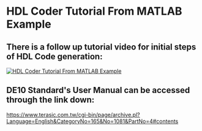 # HDL Coder Tutorial From MATLAB Example

## There is a follow up tutorial video for initial steps of HDL Code generation:

[![HDL Coder Tutorial From MATLAB Example](https://img.youtube.com/vi/1ZHvF93hAu4/0.jpg)](https://www.youtube.com/watch?v=1ZHvF93hAu4)


## DE10 Standard's User Manual can be accessed through the link down:

https://www.terasic.com.tw/cgi-bin/page/archive.pl?Language=English&CategoryNo=165&No=1081&PartNo=4#contents
